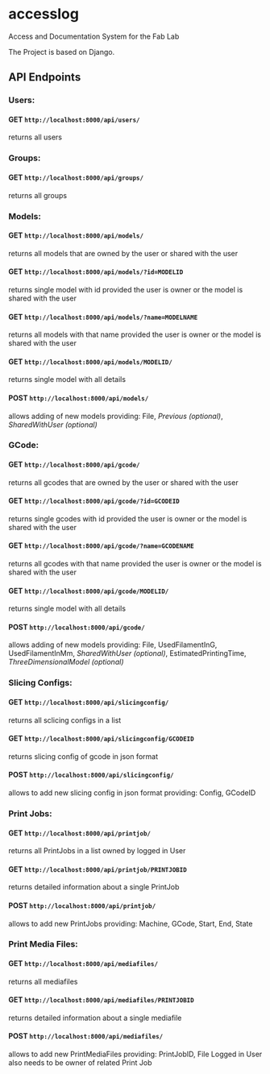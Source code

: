 # accesslog
Access and Documentation System for the Fab Lab

The Project is based on Django.

## API Endpoints

### Users: 
#### GET `http://localhost:8000/api/users/` 
returns all users
### Groups: 
#### GET `http://localhost:8000/api/groups/` 
returns all groups
### Models: 
#### GET `http://localhost:8000/api/models/` 
returns all models that are owned by the user or shared with the user
#### GET `http://localhost:8000/api/models/?id=MODELID`
returns single model with id provided the user is owner or the model is shared with the user
#### GET `http://localhost:8000/api/models/?name=MODELNAME`
returns all models with that name provided the user is owner or the model is shared with the user
#### GET `http://localhost:8000/api/models/MODELID/`
returns single model with all details
#### POST `http://localhost:8000/api/models/` 
allows adding of new models providing: File, _Previous (optional)_, _SharedWithUser (optional)_
### GCode: 
#### GET `http://localhost:8000/api/gcode/`
returns all gcodes that are owned by the user or shared with the user
#### GET `http://localhost:8000/api/gcode/?id=GCODEID`
returns single gcodes with id provided the user is owner or the model is shared with the user
#### GET `http://localhost:8000/api/gcode/?name=GCODENAME`
returns all gcodes with that name provided the user is owner or the model is shared with the user
#### GET `http://localhost:8000/api/gcode/MODELID/`
returns single model with all details
#### POST `http://localhost:8000/api/gcode/`
allows adding of new models providing: File, UsedFilamentInG, UsedFilamentInMm, _SharedWithUser (optional)_, EstimatedPrintingTime, _ThreeDimensionalModel (optional)_
### Slicing Configs: 
#### GET `http://localhost:8000/api/slicingconfig/`
returns all sclicing configs in a list
#### GET `http://localhost:8000/api/slicingconfig/GCODEID`
returns slicing config of gcode in json format
#### POST `http://localhost:8000/api/slicingconfig/`
allows to add new slicing config in json format providing: Config, GCodeID
### Print Jobs:
#### GET `http://localhost:8000/api/printjob/`
returns all PrintJobs in a list owned by logged in User
#### GET `http://localhost:8000/api/printjob/PRINTJOBID`
returns detailed information about a single PrintJob
#### POST `http://localhost:8000/api/printjob/`
allows to add new PrintJobs providing: Machine, GCode, Start, End, State

### Print Media Files:
#### GET `http://localhost:8000/api/mediafiles/`
returns all mediafiles
#### GET `http://localhost:8000/api/mediafiles/PRINTJOBID`
returns detailed information about a single mediafile
#### POST `http://localhost:8000/api/mediafiles/`
allows to add new PrintMediaFiles providing: PrintJobID, File
Logged in User also needs to be owner of related Print Job
